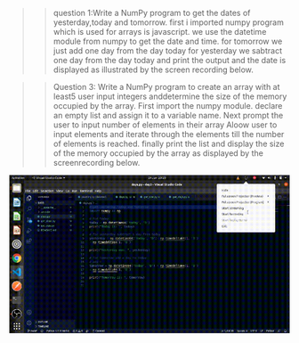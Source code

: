>> question 1:Write a NumPy program to get the dates of yesterday,today and tomorrow.
first i imported numpy program which is used for arrays is javascript.
we use the datetime module from numpy to get the date and time.
for tomorrow we just add one day from the day today 
for yesterday we sabtract one day from the day today and print the output and the date is displayed as illustrated by the screen recording below.

>>Question 3: Write a NumPy program to create an array with at least5 user input integers anddetermine the size of the memory occupied by the array.
First import the numpy module.
declare an empty list and assign it to a variable name.
Next prompt the user to input number of elements in their array
Aloow user to input elements and iterate through the elements till the number of elements is reached.
finally print the list and display the size of the memory occupied by the array as displayed by the screenrecording below.

<img src="recording.gif">



